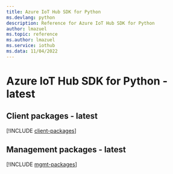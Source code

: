 ```yaml
---
title: Azure IoT Hub SDK for Python
ms.devlang: python
description: Reference for Azure IoT Hub SDK for Python
author: lmazuel
ms.topic: reference
ms.author: lmazuel
ms.service: iothub
ms.data: 11/04/2022
---
```

# Azure IoT Hub SDK for Python - latest

## Client packages - latest
[!INCLUDE [client-packages](iot-hub-client-index.md)]
## Management packages - latest
[!INCLUDE [mgmt-packages](iot-hub-mgmt-index.md)]